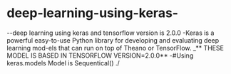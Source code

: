 # deep-learning-using-keras-
--deep learning using keras and tensorflow version is 2.0.0
-Keras is a powerful easy-to-use Python library for developing and evaluating deep learning mod-els that can run on top of Theano or TensorFlow.
_** THESE MODEL IS BASED IN TENSORFLOW VERSION=2.0.0**
-#Using  keras.models 
Model is Sequentical()
./


